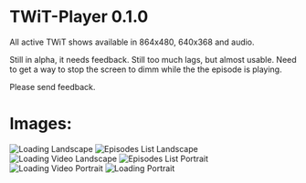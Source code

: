 TWiT-Player 0.1.0
=================

All active TWiT shows available in 864x480, 640x368 and audio.

Still in alpha, it needs feedback. Still too much lags, but almost usable. 
Need to get a way to stop the screen to dimm while the the episode is playing.

Please send feedback.

# Images:
![Loading Landscape](http://f.cl.ly/items/3g2M31180G430a3o0L3u/twitplayer_2011-18-10_223614.png)
![Episodes List Landscape](http://dl.dropbox.com/u/286324/twitplayer_2011-18-10_223804.png)
![Loading Video Landscape](http://f.cl.ly/items/3i2q180W0W270J1Y0o13/twitplayer_2011-18-10_223719.png)
![Episodes List Portrait](http://f.cl.ly/items/3J233x3g2H033X1n132I/twitplayer_2011-18-10_223711.png)
![Loading Video Portrait](http://f.cl.ly/items/1a3R202z052J3q3u1x0J/twitplayer_2011-18-10_223715.png)
![Loading Portrait](http://f.cl.ly/items/0w1C031Q1l121M262Y2n/twitplayer_2011-18-10_223645.png)
